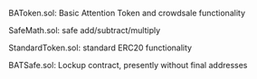 BAToken.sol: Basic Attention Token and crowdsale functionality

SafeMath.sol: safe add/subtract/multiply

StandardToken.sol: standard ERC20 functionality

BATSafe.sol: Lockup contract, presently without final addresses
